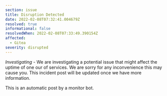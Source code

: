 ```yaml
---
section: issue
title: Disruption Detected
date: 2022-02-08T07:32:41.004679Z
resolved: true
informational: false
resolvedWhen: 2022-02-08T07:33:49.390154Z
affected:
  - Gitea
severity: disrupted
---
```

*Investigating* - We are investigating a potential issue that might affect the uptime of one our of services. We are sorry for any inconvenience this may cause you. This incident post will be updated once we have more information.

This is an automatic post by a monitor bot.
        